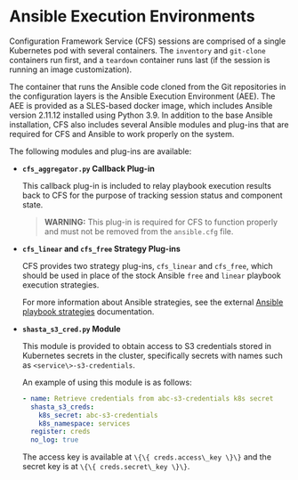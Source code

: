 # Ansible Execution Environments

Configuration Framework Service \(CFS\) sessions are comprised of a single Kubernetes pod with several containers.
The `inventory` and `git-clone` containers run first, and a `teardown` container runs last \(if the session is running an image customization\).

The container that runs the Ansible code cloned from the Git repositories in the configuration layers is the Ansible Execution Environment \(AEE\).
The AEE is provided as a SLES-based docker image, which includes Ansible version 2.11.12 installed using Python 3.9.
In addition to the base Ansible installation, CFS also includes several Ansible modules and plug-ins that are required for CFS and Ansible to work properly on the system.

The following modules and plug-ins are available:

* **`cfs_aggregator.py` Callback Plug-in**

  This callback plug-in is included to relay playbook execution results back to CFS for the purpose of tracking session status and component state.

  > **WARNING:** This plug-in is required for CFS to function properly and must not be removed from the `ansible.cfg` file.

* **`cfs_linear` and `cfs_free` Strategy Plug-ins**

  CFS provides two strategy plug-ins, `cfs_linear` and `cfs_free`, which should be used in place of the stock Ansible `free` and `linear` playbook execution strategies.

  For more information about Ansible strategies, see the external [Ansible playbook strategies](https://docs.ansible.com/ansible/latest/user_guide/playbooks_strategies.html) documentation.

* **`shasta_s3_cred.py` Module**

  This module is provided to obtain access to S3 credentials stored in Kubernetes secrets in the cluster, specifically secrets with names such as `<service\>-s3-credentials`.

  An example of using this module is as follows:

  ```yaml
  - name: Retrieve credentials from abc-s3-credentials k8s secret
    shasta_s3_creds:
      k8s_secret: abc-s3-credentials
      k8s_namespace: services
    register: creds
    no_log: true
  ```

  The access key is available at `\{\{ creds.access\_key \}\}` and the secret key is at `\{\{ creds.secret\_key \}\}`.
